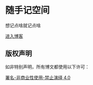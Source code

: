# 随手记空间

想记点啥就记点啥

[进入博客](https://github.com/dovelove/blog/issues)

## 版权声明

如非特别声明，所有博文都使用以下许可：

[署名-非商业性使用-禁止演绎 4.0](http://creativecommons.org/licenses/by-nc-nd/4.0/deed.zh)